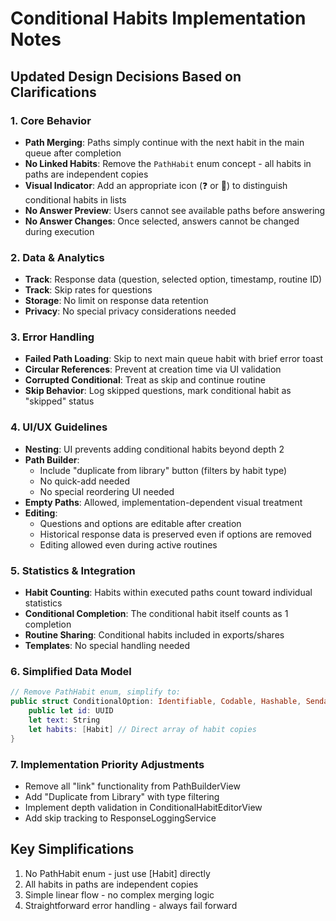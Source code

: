 # Conditional Habits Implementation Notes

## Updated Design Decisions Based on Clarifications

### 1. Core Behavior
- **Path Merging**: Paths simply continue with the next habit in the main queue after completion
- **No Linked Habits**: Remove the `PathHabit` enum concept - all habits in paths are independent copies
- **Visual Indicator**: Add an appropriate icon (❓ or 🔀) to distinguish conditional habits in lists
- **No Answer Preview**: Users cannot see available paths before answering
- **No Answer Changes**: Once selected, answers cannot be changed during execution

### 2. Data & Analytics
- **Track**: Response data (question, selected option, timestamp, routine ID)
- **Track**: Skip rates for questions
- **Storage**: No limit on response data retention
- **Privacy**: No special privacy considerations needed

### 3. Error Handling
- **Failed Path Loading**: Skip to next main queue habit with brief error toast
- **Circular References**: Prevent at creation time via UI validation
- **Corrupted Conditional**: Treat as skip and continue routine
- **Skip Behavior**: Log skipped questions, mark conditional habit as "skipped" status

### 4. UI/UX Guidelines
- **Nesting**: UI prevents adding conditional habits beyond depth 2
- **Path Builder**: 
  - Include "duplicate from library" button (filters by habit type)
  - No quick-add needed
  - No special reordering UI needed
- **Empty Paths**: Allowed, implementation-dependent visual treatment
- **Editing**: 
  - Questions and options are editable after creation
  - Historical response data is preserved even if options are removed
  - Editing allowed even during active routines

### 5. Statistics & Integration
- **Habit Counting**: Habits within executed paths count toward individual statistics
- **Conditional Completion**: The conditional habit itself counts as 1 completion
- **Routine Sharing**: Conditional habits included in exports/shares
- **Templates**: No special handling needed

### 6. Simplified Data Model

```swift
// Remove PathHabit enum, simplify to:
public struct ConditionalOption: Identifiable, Codable, Hashable, Sendable {
    public let id: UUID
    let text: String
    let habits: [Habit] // Direct array of habit copies
}
```

### 7. Implementation Priority Adjustments
- Remove all "link" functionality from PathBuilderView
- Add "Duplicate from Library" with type filtering
- Implement depth validation in ConditionalHabitEditorView
- Add skip tracking to ResponseLoggingService

## Key Simplifications
1. No PathHabit enum - just use [Habit] directly
2. All habits in paths are independent copies
3. Simple linear flow - no complex merging logic
4. Straightforward error handling - always fail forward